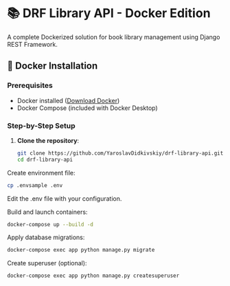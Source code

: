 # 📚 DRF Library API - Docker Edition

A complete Dockerized solution for book library management using Django REST Framework.

## 🐳 Docker Installation

### Prerequisites
- Docker installed ([Download Docker](https://www.docker.com/get-started))
- Docker Compose (included with Docker Desktop)

### Step-by-Step Setup

1. **Clone the repository**:
   ```bash
   git clone https://github.com/YaroslavDidkivskiy/drf-library-api.git
   cd drf-library-api
Create environment file:

   ```bash
   cp .envsample .env
   ```
Edit the .env file with your configuration.

Build and launch containers:

   ```bash
   docker-compose up --build -d
   ```
Apply database migrations:

   ```bash
   docker-compose exec app python manage.py migrate
   ```
Create superuser (optional):
   ```bash
docker-compose exec app python manage.py createsuperuser
